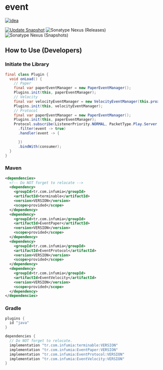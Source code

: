 # event
[![idea](https://www.elegantobjects.org/intellij-idea.svg)](https://www.jetbrains.com/idea/)

[![Update Snapshot](https://github.com/Infumia/event/actions/workflows/snapshot.yml/badge.svg)](https://github.com/Infumia/event/actions/workflows/snapshot.yml)
![Sonatype Nexus (Releases)](https://img.shields.io/nexus/r/tr.com.infumia/EventCommon?label=maven-central&server=https%3A%2F%2Foss.sonatype.org%2F)
![Sonatype Nexus (Snapshots)](https://img.shields.io/nexus/s/tr.com.infumia/EventCommon?label=maven-central&server=https%3A%2F%2Foss.sonatype.org)
## How to Use (Developers)
### Initiate the Library
```java
final class Plugin {
  void onLoad() {
    // Paper
    final var paperEventManager = new PaperEventManager();
    Plugins.init(this, paperEventManager);
    // Velocity
    final var velocityEventManager = new VelocityEventManager(this.proxyServer);
    Plugins.init(this, velocityEventManager);
    // Protocol
    final var paperEventManager = new PaperEventManager();
    Plugins.init(this, paperEventManager);
    Protocol.subscribe(ListenerPriority.NORMAL, PacketType.Play.Server.EXPLOSION)
      .filter(event -> true)
      .handler(event -> {

      })
      .bindWith(consumer);
  }
}
```
### Maven
```xml
<dependencies>
  <!-- Do NOT forget to relocate -->
  <dependency>
    <groupId>tr.com.infumia</groupId>
    <artifactId>terminable</artifactId>
    <version>VERSION</version>
    <scope>provided</scope>
  </dependency>
  <dependency>
    <groupId>tr.com.infumia</groupId>
    <artifactId>EventPaper</artifactId>
    <version>VERSION</version>
    <scope>provided</scope>
  </dependency>
  <dependency>
    <groupId>tr.com.infumia</groupId>
    <artifactId>EventProtocol</artifactId>
    <version>VERSION</version>
    <scope>provided</scope>
  </dependency>
  <dependency>
    <groupId>tr.com.infumia</groupId>
    <artifactId>EventVelocity</artifactId>
    <version>VERSION</version>
    <scope>provided</scope>
  </dependency>
</dependencies>
```
### Gradle
```groovy
plugins {
  id "java"
}

dependencies {
  // Do NOT forget to relocate.
  implementation "tr.com.infumia:terminable:VERSION"
  implementation "tr.com.infumia:EventPaper:VERSION"
  implementation "tr.com.infumia:EventProtocol:VERSION"
  implementation "tr.com.infumia:EventVelocity:VERSION"
}
```

